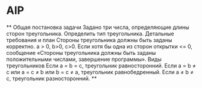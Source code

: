 # AIP
**
Общая постановка задачи
Задано три числа, определяющие длины сторон треугольника. Определить тип треугольника.
	Детальные требования и план
	Стороны треугольника должны быть заданы корректно.
	a > 0, b>0, c>0.
Если хотя бы одна из сторон открытки <= 0, сообщение «Стороны треугольника должны быть заданы положительными числами, завершение программы».
	Виды треугольников
	Если a = b = c, треугольник равносторонний.
	Если а = b ≠ c или a = c ≠ b или b = c ≠ a, треугольник равнобедренный.
	Если a ≠ b ≠ c, треугольник разносторонний.
**
